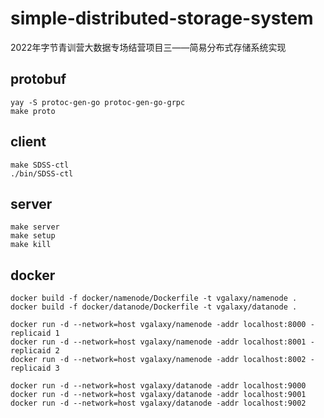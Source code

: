 # simple-distributed-storage-system

2022年字节青训营大数据专场结营项目三——简易分布式存储系统实现

## protobuf

```
yay -S protoc-gen-go protoc-gen-go-grpc
make proto
```

## client

```
make SDSS-ctl
./bin/SDSS-ctl
```

## server

```
make server
make setup
make kill
```

## docker

```
docker build -f docker/namenode/Dockerfile -t vgalaxy/namenode .
docker build -f docker/datanode/Dockerfile -t vgalaxy/datanode .

docker run -d --network=host vgalaxy/namenode -addr localhost:8000 -replicaid 1
docker run -d --network=host vgalaxy/namenode -addr localhost:8001 -replicaid 2
docker run -d --network=host vgalaxy/namenode -addr localhost:8002 -replicaid 3

docker run -d --network=host vgalaxy/datanode -addr localhost:9000
docker run -d --network=host vgalaxy/datanode -addr localhost:9001
docker run -d --network=host vgalaxy/datanode -addr localhost:9002
```